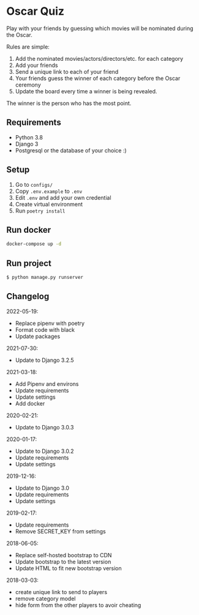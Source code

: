 # Oscar Quiz

Play with your friends by guessing which movies will be nominated during the Oscar.

Rules are simple:
1. Add the nominated movies/actors/directors/etc. for each category
1. Add your friends
1. Send a unique link to each of your friend
1. Your friends guess the winner of each category before the Oscar ceremony
1. Update the board every time a winner is being revealed.

The winner is the person who has the most point.

## Requirements

* Python 3.8
* Django 3
* Postgresql or the database of your choice :)

## Setup

1. Go to `configs/`
2. Copy `.env.example` to `.env`
3. Edit `.env` and add your own credential
4. Create virtual environment
5. Run `poetry install`

## Run docker

```bash
docker-compose up -d
```

## Run project

```bash
$ python manage.py runserver
```

## Changelog

2022-05-19:

* Replace pipenv with poetry
* Format code with black
* Update packages

2021-07-30:

* Update to Django 3.2.5

2021-03-18:

* Add Pipenv and environs
* Update requirements
* Update settings
* Add docker

2020-02-21:

* Update to Django 3.0.3

2020-01-17:

* Update to Django 3.0.2
* Update requirements
* Update settings

2019-12-16:

* Update to Django 3.0
* Update requirements
* Update settings

2019-02-17:

* Update requirements
* Remove SECRET_KEY from settings

2018-06-05:

* Replace self-hosted bootstrap to CDN
* Update bootstrap to the latest version
* Update HTML to fit new bootstrap version

2018-03-03:

* create unique link to send to players
* remove category model
* hide form from the other players to avoir cheating